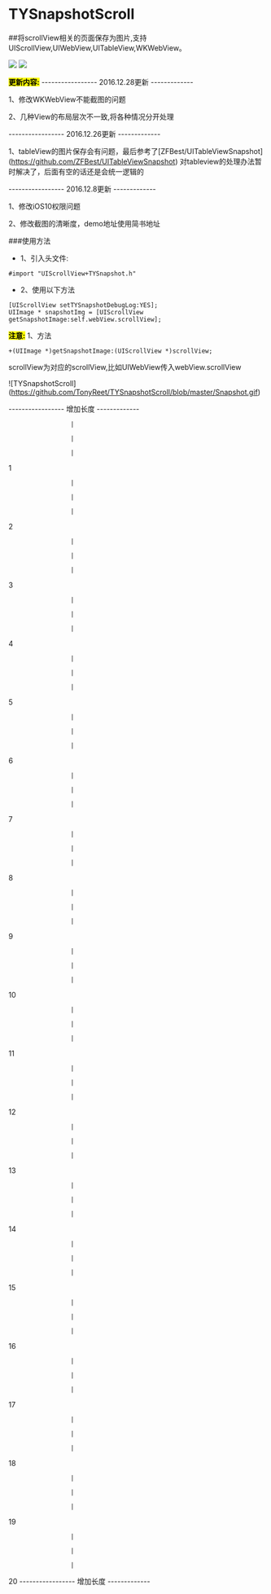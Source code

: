 # TYSnapshotScroll
##将scrollView相关的页面保存为图片,支持UIScrollView,UIWebView,UITableView,WKWebView。

[![](https://img.shields.io/badge/Supported-iOS7-4BC51D.svg?style=flat-square)](https://github.com/TonyReet/TYSnapshotScroll)
[![](https://img.shields.io/badge/Objc-compatible-4BC51D.svg?style=flat-square)](https://github.com/TonyReet/TYSnapshotScroll)

**<mark>更新内容:</mark>**
----------------- 2016.12.28更新 -------------

1、修改WKWebView不能截图的问题

2、几种View的布局层次不一致,将各种情况分开处理


----------------- 2016.12.26更新 -------------

1、tableView的图片保存会有问题，最后参考了[ZFBest/UITableViewSnapshot] (https://github.com/ZFBest/UITableViewSnapshot)
对tableview的处理办法暂时解决了，后面有空的话还是会统一逻辑的


----------------- 2016.12.8更新 -------------

1、修改iOS10权限问题

2、修改截图的清晰度，demo地址使用简书地址


###使用方法
- 1、引入头文件:

```objc
#import "UIScrollView+TYSnapshot.h"
```
- 2、使用以下方法

```objc
[UIScrollView setTYSnapshotDebugLog:YES];
UIImage * snapshotImg = [UIScrollView getSnapshotImage:self.webView.scrollView];
```

**<mark>注意:</mark>**
1、方法
```objc
+(UIImage *)getSnapshotImage:(UIScrollView *)scrollView;
```

scrollView为对应的scrollView,比如UIWebView传入webView.scrollView


![TYSnapshotScroll] (https://github.com/TonyReet/TYSnapshotScroll/blob/master/Snapshot.gif)

----------------- 增加长度 -------------

                     |
                     
                     |
                     
                     |
                     
1

                     |
                     
                     |
                     
                     |
                     
2

                     |
                     
                     |
                     
                     |
                     
3

                     |
                     
                     |
                     
                     |
                     
4

                     |
                     
                     |
                     
                     |
                     
5

                     |
                     
                     |
                     
                     |
                     
6

                     |
                     
                     |
                     
                     |
                     
7

                     |
                     
                     |
                     
                     |
                     
8

                     |
                     
                     |
                     
                     |
                     
9

                     |
                     
                     |
                     
                     |
                     
10

                     |
                     
                     |
                     
                     |
                     
11

                     |
                     
                     |
                     
                     |
                     
12

                     |
                     
                     |
                     
                     |
                     
13

                     |
                     
                     |
                     
                     |
                     
14

                     |
                     
                     |
                     
                     |
                     
15

                     |
                     
                     |
                     
                     |
                     
16

                     |
                     
                     |
                     
                     |
                     
17

                     |
                     
                     |
                     
                     |
                     
18

                     |
                     
                     |
                     
                     |
                     
19

                     |
                     
                     |
                     
                     |
                     
20
----------------- 增加长度 -------------
